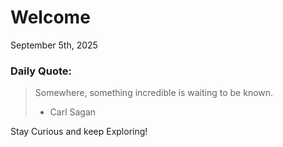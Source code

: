 # Welcome

September 5th, 2025

### Daily Quote:
> Somewhere, something incredible is waiting to be known.
> 	- Carl Sagan

Stay Curious and keep Exploring!
